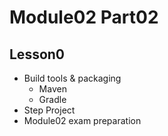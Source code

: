 # Module02 Part02

## Lesson0

- Build tools & packaging
    - Maven
    - Gradle
- Step Project
- Module02 exam preparation
